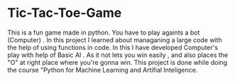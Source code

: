 # Tic-Tac-Toe-Game


This is a fun game made in python. You have to play againts a bot (Computer) .
In this project I learned about managaning a large code with the help of using functions in code. 
In this I have developed Computer's play with help of Basic AI . As it not lets you win easily , and also places the "O" at right place where you're gonna win.
This project is done while doing the course "Python for Machine Learning and Artifial Inteligence.
